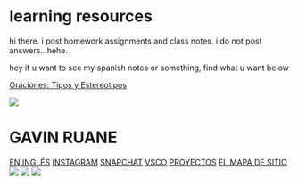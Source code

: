 # learning resources

hi there. i post homework assignments and class notes. i do not post answers...hehe. 

hey if u want to see my spanish notes or something, find what u want below

[Oraciones: Tipos y Estereotipos](https://github.com/gavinjruane/gavinjruane.github.io/blob/master/Oraciones%20-%20Tipos%20y%20estereotipos%20(Gavin%20Ruane).pdf)

<div class="contianer">
            <img id="pic1" src="./src/pv-plants.png">
            <div id="area1">
                <h1>GAVIN RUANE</h1>
                <a href="index-en.html">EN INGLÉS</a>
                <a href="instagram">INSTAGRAM</a>
                <a href="instagram">SNAPCHAT</a>
                <a href="instagram">VSCO</a>
                <a href="./works.html">PROYECTOS</a>
                <a href="./sitemap.html">EL MAPA DE SITIO</a>
            </div>
            <img id="pic4" src="./src/pv-overlook.png">
            <img id="pic5" src="./src/francisco-judah.png">
            <img id="pic13" src="./src/pv-window.png ">
        </div>
